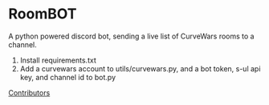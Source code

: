 # RoomBOT
A python powered discord bot, sending a live list of CurveWars rooms to a channel.

1. Install requirements.txt
2. Add a curvewars account to utils/curvewars.py, and a bot token, s-ul api key, and channel id to bot.py

[Contributors](https://github.com/KennLDN/RoomBOT/blob/main/CONTRIBUTORS.md)

